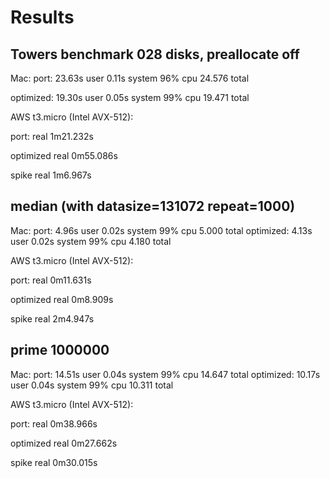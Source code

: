 # Results

## Towers benchmark 028 disks, preallocate off

Mac:
port:
23.63s user 0.11s system 96% cpu 24.576 total

optimized:
19.30s user 0.05s system 99% cpu 19.471 total

AWS t3.micro (Intel AVX-512):

port:
real	1m21.232s

optimized
real	0m55.086s

spike
real	1m6.967s

## median (with datasize=131072 repeat=1000)

Mac:
port:
4.96s user 0.02s system 99% cpu 5.000 total
optimized:
4.13s user 0.02s system 99% cpu 4.180 total

AWS t3.micro (Intel AVX-512):

port:
real	0m11.631s

optimized
real	0m8.909s

spike
real	2m4.947s


## prime 1000000

Mac:
port:
14.51s user 0.04s system 99% cpu 14.647 total
optimized:
10.17s user 0.04s system 99% cpu 10.311 total

AWS t3.micro (Intel AVX-512):

port:
real	0m38.966s

optimized
real	0m27.662s

spike
real	0m30.015s
